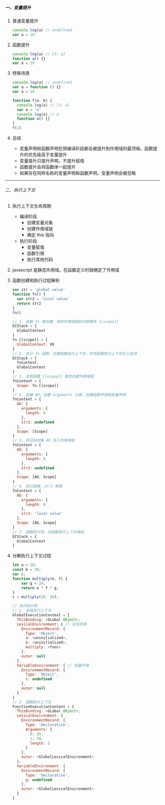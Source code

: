 ##### 一、变量提升

1. 普通变量提升

   ```js
   console.log(a) // undefined
   var a = 10
   ```

2. 函数提升

   ```js
   console.log(a) // [λ: a]
   function a() {}
   var a = 10
   ```

3. 特殊场景

   ```js
   console.log(a) // undefined
   var a = function () {}
   var a = 10

   function f(a, b) {
     console.log(a) // [λ: a]
     var a = 'a'
     console.log(a) // a
     function a() {}
   }
   f(1)
   ```

4. 总结
   - 变量声明和函数声明在预编译阶段都会被提升到作用域的最顶端，函数提升的优先级高于变量提升
   - 变量提升只提升声明，不提升赋值
   - 函数提升会将函数体一起提升
   - 如果存在同样名称的变量声明和函数声明，变量声明会被忽略

---

###### 二、执行上下文

1. 执行上下文生命周期

   - 编译阶段
     - 创建变量对象
     - 创建作用域链
     - 确定 this 指向
   - 执行阶段
     - 变量赋值
     - 函数引用
     - 执行其他代码

2. javascript 是静态作用域，在函数定义时就确定了作用域

3. 函数创建和执行过程解析

   ```js
   var str = 'global value'
   function fn() {
     var str2 = 'local value'
     return str2
   }
   fn()

   // 1. 函数 fn 被创建，保存作用域链到内部属性 [[scope]]
   ECStack = {
     GlobalContext
   }
   fn.[[scope]] = {
     GlobalContext: VO
   }
   // 2. 执行 fn 函数，创建函数执行上下文，并将函数执行上下文压入栈顶
   ECStack = {
     fnContext,
     GlobalContext
   }
   // 3. 复制函数 [[scope]] 属性创建作用域链
   fnContext = {
     Scope: fn.[[scope]]
   }
   // 4. 创建 AO，创建 arguments 对象，创建函数声明和变量声明
   fnContext = {
     AO: {
       arguments: {
         length: 0
       },
       str2: undefined
     },
     Scope: [Scope]
   }
   // 5. 将活动对象 AO 压入作用域链
   fnContext = {
     AO: {
       arguments: {
         length: 0
       },
       str2: undefined
     },
     Scope: [AO, Scope]
   }
   // 6. 执行函数，str2 赋值
   fnContext = {
     AO: {
       arguments: {
         length: 0
       },
       str2: 'local value'
     },
     Scope: [AO, Scope]
   }
   // 7. 函数执行完，将函数执行上下文弹出
   ECStack = {
     GlobalContext
   }
   ```

4. 分解执行上下文过程

   ```js
   let a = 20;
   const b = 30;
   var c;
   function multiply(e, f) {
       var g = 20;
       return e * f * g;
   }
   c = multiply(20, 30);

   // 伪代码示例
   // 1. 全局执行上下文
   GlobalExecutionContext = {
     ThisBinding: <GLobal Object>,
     LexicalEnvironment: { // 词法环境
       EnvironmentRecord: {
         Type: 'Object',
         a: <uninitialized>,
         b: <uninitialized>,
         multiply: <func>
       },
       outer: null
     },
     VariableEnvironment: { // 变量环境
       EnvironmentRecord: {
         Type: 'Object',
         c: undefined
       },
       outer: null
     }
   }
   // 2. 函数执行上下文
   FunctionExecutionContext = {
     ThisBinding: <GLobal Object>,
     LexicalEnvironment: {
       EnvironmentRecord: {
         Type: 'Declarative',
         Arguments: {
           0: 20,
           1: 30,
           length: 2
         }
       },
       outer: <GlobalLexicalEnvironment>
     },
     VariableEnvironment: {
       EnvironmentRecord: {
         Type: 'Declarative',
         g: undefined
       },
       outer: <GlobalLexicalEnvironment>
     }
   }
   ```
